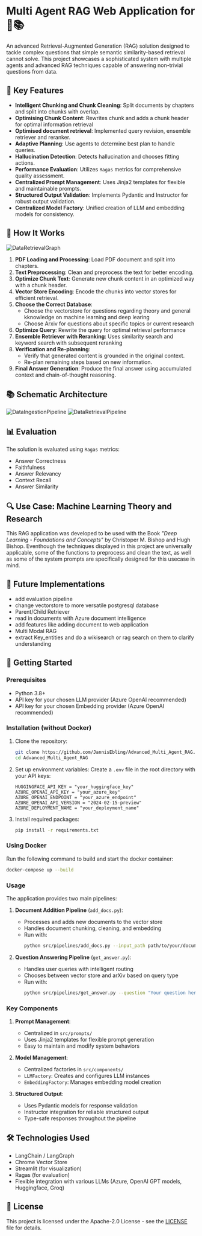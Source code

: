 # Multi Agent RAG Web Application for  🧠📚

An advanced Retrieval-Augmented Generation (RAG) solution designed to tackle complex questions that simple semantic similarity-based retrieval cannot solve. This project showcases a sophisticated system with multiple agents and advanced RAG techniques capable of answering non-trivial questions from data.


## 🌟 Key Features

- **Intelligent Chunking and Chunk Cleaning**: Split documents by chapters and split into chunks with overlap.
- **Optimising Chunk Content**: Rewrites chunk and adds a chunk header for optimal information retrieval
- **Optimised document retrieval**: Implemented query revision, ensemble retriever and reranker.
- **Adaptive Planning**: Use agents to determine best plan to handle queries.
- **Hallucination Detection**: Detects hallucination and chooses fitting actions.
- **Performance Evaluation**: Utilizes `Ragas` metrics for comprehensive quality assessment.
- **Centralized Prompt Management**: Uses Jinja2 templates for flexible and maintainable prompts.
- **Structured Output Validation**: Implements Pydantic and Instructor for robust output validation.
- **Centralized Model Factory**: Unified creation of LLM and embedding models for consistency.


## 🧠 How It Works
![DataRetrievalGraph](images/Retrieval_Graph.png)

1. **PDF Loading and Processing**: Load PDF document and split into chapters.
2. **Text Preprocessing**: Clean and preprocess the text for better encoding.
3. **Optimize Chunk Text**: Generate new chunk content in an optimized way with a chunk header.
4. **Vector Store Encoding**: Encode the chunks into vector stores for efficient retrieval.
5. **Choose the Correct Database**:
   - Choose the vectorstore for questions regarding theory and general kknowledge on machine learning and deep learing
   - Choose Arxiv for questions about specific topics or current research
6. **Optimize Query**: Rewrite the query for optimal retrieval performance
7. **Ensemble Retriever with Reranking**: Uses similarity search and keyword search with subsequent reranking
8. **Verification and Re-planning**:
   - Verify that generated content is grounded in the original context.
   - Re-plan remaining steps based on new information.
9. **Final Answer Generation**: Produce the final answer using accumulated context and chain-of-thought reasoning.


## 📚 Schematic Architecture

![DataIngestionPipeline](images/dataingestionpipeline.png)
![DataRetrievalPipeline](images/dataretrievalpipeline.png)


## 📊 Evaluation

The solution is evaluated using `Ragas` metrics:
- Answer Correctness
- Faithfulness
- Answer Relevancy
- Context Recall
- Answer Similarity


## 🔍 Use Case: Machine Learning Theory and Research

This RAG application was developed to be used with the Book *"Deep Learning - Foundations and Concepts"* by Christoper M. Bishop and Hugh Bishop. Eventhough the techniques displayed in this project are universally applicable, some of the functions to preprocess and clean the text, as well as some of the system prompts are specifically designed for this usecase in mind.


## 🌟 Future Implementations

- add evaluation pipeline
- change vectorstore to more versatile postgresql database
- Parent/Child Retriever
- read in documents with Azure document intelligence
- add features like adding document to web application
- Multi Modal RAG
- extract Key_entities and do a wikisearch or rag search on them to clarify understanding


## 🚀 Getting Started

### Prerequisites

- Python 3.8+
- API key for your chosen LLM provider (Azure OpenAI recommended)
- API key for your chosen Embedding provider (Azure OpenAI recommended)


### Installation (without Docker)

1. Clone the repository:
   ```sh
   git clone https://github.com/JannisEbling/Advanced_Multi_Agent_RAG.git
   cd Advanced_Multi_Agent_RAG
   ```

2. Set up environment variables:
   Create a `.env` file in the root directory with your API keys: 
   ```
   HUGGINGFACE_API_KEY = "your_huggingface_key"
   AZURE_OPENAI_API_KEY = "your_azure_key"
   AZURE_OPENAI_ENDPOINT = "your_azure_endpoint"
   AZURE_OPENAI_API_VERSION = "2024-02-15-preview"
   AZURE_DEPLOYMENT_NAME = "your_deployment_name"
   ```

3. Install required packages:
   ```sh
   pip install -r requirements.txt
   ```


### Using Docker
Run the following command to build and start the docker container:
```sh
docker-compose up --build
```


### Usage

The application provides two main pipelines:

1. **Document Addition Pipeline** (`add_docs.py`):
   - Processes and adds new documents to the vector store
   - Handles document chunking, cleaning, and embedding
   - Run with:
     ```sh
     python src/pipelines/add_docs.py --input_path path/to/your/document.pdf
     ```

2. **Question Answering Pipeline** (`get_answer.py`):
   - Handles user queries with intelligent routing
   - Chooses between vector store and arXiv based on query type
   - Run with:
     ```sh
     python src/pipelines/get_answer.py --question "Your question here"
     ```


### Key Components

1. **Prompt Management**:
   - Centralized in `src/prompts/`
   - Uses Jinja2 templates for flexible prompt generation
   - Easy to maintain and modify system behaviors

2. **Model Management**:
   - Centralized factories in `src/components/`
   - `LLMFactory`: Creates and configures LLM instances
   - `EmbeddingFactory`: Manages embedding model creation

3. **Structured Output**:
   - Uses Pydantic models for response validation
   - Instructor integration for reliable structured output
   - Type-safe responses throughout the pipeline


## 🛠️ Technologies Used

- LangChain / LangGraph
- Chrome Vector Store
- Streamlit (for visualization)
- Ragas (for evaluation)
- Flexible integration with various LLMs (Azure, OpenAI GPT models, Huggingface, Groq)


## 📄 License

This project is licensed under the Apache-2.0 License - see the [LICENSE](LICENSE) file for details.
